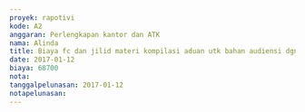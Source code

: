 ```yaml
---
proyek: rapotivi
kode: A2
anggaran: Perlengkapan kantor dan ATK
nama: Alinda
title: Biaya fc dan jilid materi kompilasi aduan utk bahan audiensi dgn KPI
date: 2017-01-12
biaya: 68700
nota:
tanggalpelunasan: 2017-01-12
notapelunasan:
---
```

